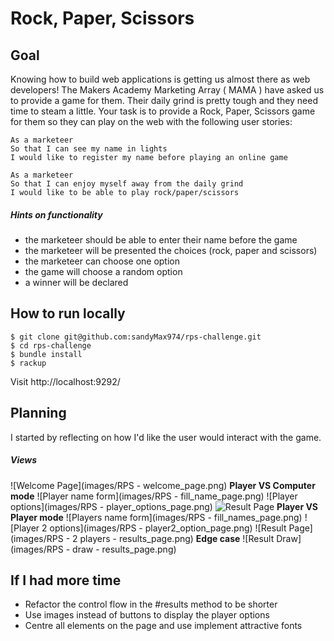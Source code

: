 # Rock, Paper, Scissors

## Goal

Knowing how to build web applications is getting us almost there as web developers!
The Makers Academy Marketing Array ( MAMA ) have asked us to provide a game for them. Their daily grind is pretty tough and they need time to steam a little.
Your task is to provide a Rock, Paper, Scissors game for them so they can play on the web with the following user stories:
```
As a marketeer
So that I can see my name in lights
I would like to register my name before playing an online game

As a marketeer
So that I can enjoy myself away from the daily grind
I would like to be able to play rock/paper/scissors
```
##### Hints on functionality
* the marketeer should be able to enter their name before the game
* the marketeer will be presented the choices (rock, paper and scissors)
* the marketeer can choose one option
* the game will choose a random option
* a winner will be declared

## How to run locally
```
$ git clone git@github.com:sandyMax974/rps-challenge.git
$ cd rps-challenge
$ bundle install
$ rackup
```
Visit http://localhost:9292/

## Planning
I started by reflecting on how I'd like the user would interact with the game.
##### Views
![Welcome Page](images/RPS - welcome_page.png)
**Player VS Computer mode**
![Player name form](images/RPS - fill_name_page.png)
![Player options](images/RPS - player_options_page.png)
![Result Page](https://github.com/sandyMax974/rps-challenge/blob/master/images/RPS%20-%201%20player%20-%20results_page.png)
**Player VS Player mode**
![Players name form](images/RPS - fill_names_page.png)
![Player 2 options](images/RPS - player2_option_page.png)
![Result Page](images/RPS - 2 players - results_page.png)
**Edge case**
![Result Draw](images/RPS - draw - results_page.png)

## If I had more time
- Refactor the control flow in the #results method to be shorter
- Use images instead of buttons to display the player options
- Centre all elements on the page and use implement attractive fonts
